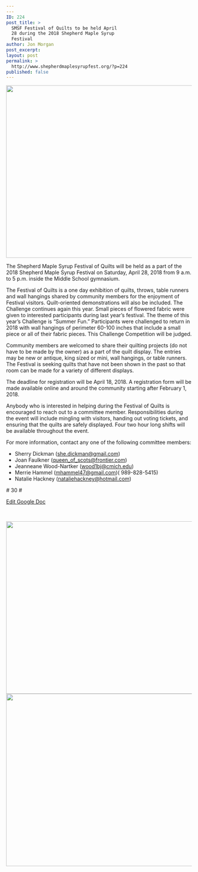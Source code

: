 ```yaml
---
---
ID: 224
post_title: >
  SMSF Festival of Quilts to be held April
  28 during the 2018 Shepherd Maple Syrup
  Festival
author: Jon Morgan
post_excerpt:
layout: post
permalink: >
  http://www.shepherdmaplesyrupfest.org/?p=224
published: false
---
```

<img title="" src="http://2018.shepherdmaplesyrupfestival.com/wp-content/uploads/2017/12/null.jpeg" alt="" width="624" height="468" />

The Shepherd Maple Syrup Festival of Quilts will be held as a part of the 2018 Shepherd Maple Syrup Festival on Saturday, April 28, 2018 from 9 a.m. to 5 p.m. inside the Middle School gymnasium.

The Festival of Quilts is a one day exhibition of quilts, throws, table runners and wall hangings shared by community members for the enjoyment of Festival visitors. Quilt-oriented demonstrations will also be included. The Challenge continues again this year. Small pieces of flowered fabric were given to interested participants during last year’s festival. The theme of this year’s Challenge is “Summer Fun.” Participants were challenged to return in 2018 with wall hangings of perimeter 60-100 inches that include a small piece or all of their fabric pieces. This Challenge Competition will be judged.

Community members are welcomed to share their quilting projects (do not have to be made by the owner) as a part of the quilt display. The entries may be new or antique, king sized or mini, wall hangings, or table runners. The Festival is seeking quilts that have not been shown in the past so that room can be made for a variety of different displays.

The deadline for registration will be April 18, 2018. A registration form will be made available online and around the community starting after February 1, 2018.

Anybody who is interested in helping during the Festival of Quilts is encouraged to reach out to a committee member. Responsibilities during the event will include mingling with visitors, handing out voting tickets, and ensuring that the quilts are safely displayed. Four two hour long shifts will be available throughout the event.

For more information, contact any one of the following committee members:
<ul>
 	<li>Sherry Dickman (<a href="mailto:she.dickman@gmail.com">she.dickman@gmail.com</a>)</li>
 	<li>Joan Faulkner (<a href="mailto:queen_of_scots@frontier.com">queen_of_scots@frontier.com</a>)</li>
 	<li>Jeanneane Wood-Nartker (<a href="mailto:wood1bj@cmich.edu">wood1bj@cmich.edu</a>)</li>
 	<li>Merrie Hammel (<a href="mailto:mhammel47@gmail.com">mhammel47@gmail.com</a>)( 989-828-5415)</li>
 	<li>Natalie Hackney (<a href="mailto:nataliehackney@hotmail.com">nataliehackney@hotmail.com</a>)</li>
</ul>
# 30 #

<a href="https://docs.google.com/document/d/1dUJzRG43on6LyxAv53HP44D0-26zY5Rn927tPQAbgxs/edit?usp=sharing">Edit Google Doc</a>

&nbsp;

<img title="" src="http://2018.shepherdmaplesyrupfestival.com/wp-content/uploads/2017/12/null-1.jpeg" alt="" width="624" height="468" />

<img title="" src="http://2018.shepherdmaplesyrupfestival.com/wp-content/uploads/2017/12/null-2.jpeg" alt="" width="624" height="468" />

&nbsp;